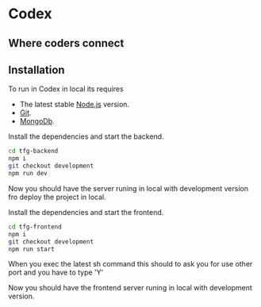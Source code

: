 # Codex
## Where coders connect
## Installation
To run in Codex in local its requires
- The latest stable [Node.js](https://nodejs.org/) version.
- [Git](https://git-scm.com/).
- [MongoDb](https://www.mongodb.com/).

Install the dependencies and start the backend.

```sh
cd tfg-backend
npm i
git checkout development
npm run dev
```
Now you should have the server runing in local with development version fro deploy the project in local.

Install the dependencies and start the frontend.
```sh
cd tfg-frontend
npm i
git checkout development
npm run start
```
When you exec the latest sh command this should to ask you for use other port and you have to type 'Y'

Now you should have the frontend server runing in local with development version.
